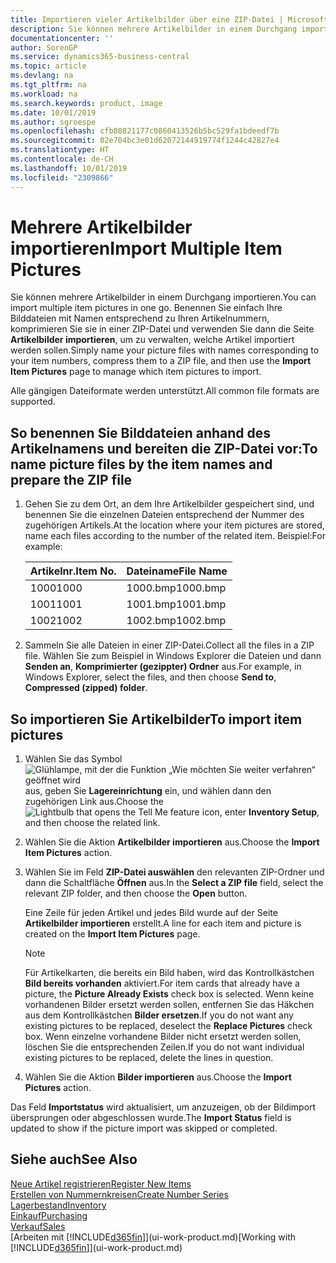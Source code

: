 ```yaml
---
title: Importieren vieler Artikelbilder über eine ZIP-Datei | Microsoft Docs
description: Sie können mehrere Artikelbilder in einem Durchgang importieren. Benennen Sie einfach Ihre Bilddateien mit Namen entsprechend zu Ihren Artikelnummern, komprimieren Sie sie in einer ZIP-Datei und verwenden Sie dann die Seite „Artikelbilder importieren”, um zu verwalten, welche Artikel importiert werden sollen.
documentationcenter: ''
author: SorenGP
ms.service: dynamics365-business-central
ms.topic: article
ms.devlang: na
ms.tgt_pltfrm: na
ms.workload: na
ms.search.keywords: product, image
ms.date: 10/01/2019
ms.author: sgroespe
ms.openlocfilehash: cfb80821177c0860413526b5bc529fa1bdeedf7b
ms.sourcegitcommit: 02e704bc3e01d62072144919774f1244c42827e4
ms.translationtype: HT
ms.contentlocale: de-CH
ms.lasthandoff: 10/01/2019
ms.locfileid: "2309866"
---
```

# <a name="import-multiple-item-pictures"></a><span data-ttu-id="659ed-104">Mehrere Artikelbilder importieren</span><span class="sxs-lookup"><span data-stu-id="659ed-104">Import Multiple Item Pictures</span></span>
<span data-ttu-id="659ed-105">Sie können mehrere Artikelbilder in einem Durchgang importieren.</span><span class="sxs-lookup"><span data-stu-id="659ed-105">You can import multiple item pictures in one go.</span></span> <span data-ttu-id="659ed-106">Benennen Sie einfach Ihre Bilddateien mit Namen entsprechend zu Ihren Artikelnummern, komprimieren Sie sie in einer ZIP-Datei und verwenden Sie dann die Seite **Artikelbilder importieren**, um zu verwalten, welche Artikel importiert werden sollen.</span><span class="sxs-lookup"><span data-stu-id="659ed-106">Simply name your picture files with names corresponding to your item numbers, compress them to a ZIP file, and then use the **Import Item Pictures** page to manage which item pictures to import.</span></span>

<span data-ttu-id="659ed-107">Alle gängigen Dateiformate werden unterstützt.</span><span class="sxs-lookup"><span data-stu-id="659ed-107">All common file formats are supported.</span></span>

## <a name="to-name-picture-files-by-the-item-names-and-prepare-the-zip-file"></a><span data-ttu-id="659ed-108">So benennen Sie Bilddateien anhand des Artikelnamens und bereiten die ZIP-Datei vor:</span><span class="sxs-lookup"><span data-stu-id="659ed-108">To name picture files by the item names and prepare the ZIP file</span></span>
1. <span data-ttu-id="659ed-109">Gehen Sie zu dem Ort, an dem Ihre Artikelbilder gespeichert sind, und benennen Sie die einzelnen Dateien entsprechend der Nummer des zugehörigen Artikels.</span><span class="sxs-lookup"><span data-stu-id="659ed-109">At the location where your item pictures are stored, name each files according to the number of the related item.</span></span> <span data-ttu-id="659ed-110">Beispiel:</span><span class="sxs-lookup"><span data-stu-id="659ed-110">For example:</span></span>

    |<span data-ttu-id="659ed-111">Artikelnr.</span><span class="sxs-lookup"><span data-stu-id="659ed-111">Item No.</span></span>|<span data-ttu-id="659ed-112">Dateiname</span><span class="sxs-lookup"><span data-stu-id="659ed-112">File Name</span></span>|
    |-|-|
    |<span data-ttu-id="659ed-113">1000</span><span class="sxs-lookup"><span data-stu-id="659ed-113">1000</span></span>|<span data-ttu-id="659ed-114">1000.bmp</span><span class="sxs-lookup"><span data-stu-id="659ed-114">1000.bmp</span></span>|
    |<span data-ttu-id="659ed-115">1001</span><span class="sxs-lookup"><span data-stu-id="659ed-115">1001</span></span>|<span data-ttu-id="659ed-116">1001.bmp</span><span class="sxs-lookup"><span data-stu-id="659ed-116">1001.bmp</span></span>|
    |<span data-ttu-id="659ed-117">1002</span><span class="sxs-lookup"><span data-stu-id="659ed-117">1002</span></span>|<span data-ttu-id="659ed-118">1002.bmp</span><span class="sxs-lookup"><span data-stu-id="659ed-118">1002.bmp</span></span>|

2. <span data-ttu-id="659ed-119">Sammeln Sie alle Dateien in einer ZIP-Datei.</span><span class="sxs-lookup"><span data-stu-id="659ed-119">Collect all the files in a ZIP file.</span></span> <span data-ttu-id="659ed-120">Wählen Sie zum Beispiel in Windows Explorer die Dateien und dann **Senden an**, **Komprimierter (gezippter) Ordner** aus.</span><span class="sxs-lookup"><span data-stu-id="659ed-120">For example, in Windows Explorer, select the files, and then choose **Send to**, **Compressed (zipped) folder**.</span></span>     

## <a name="to-import-item-pictures"></a><span data-ttu-id="659ed-121">So importieren Sie Artikelbilder</span><span class="sxs-lookup"><span data-stu-id="659ed-121">To import item pictures</span></span>
1. <span data-ttu-id="659ed-122">Wählen Sie das Symbol ![Glühlampe, mit der die Funktion „Wie möchten Sie weiter verfahren“ geöffnet wird](media/ui-search/search_small.png "Wie möchten Sie weiter verfahren?") aus, geben Sie **Lagereinrichtung** ein, und wählen dann den zugehörigen Link aus.</span><span class="sxs-lookup"><span data-stu-id="659ed-122">Choose the ![Lightbulb that opens the Tell Me feature](media/ui-search/search_small.png "Tell me what you want to do") icon, enter **Inventory Setup**, and then choose the related link.</span></span>
2. <span data-ttu-id="659ed-123">Wählen Sie die Aktion **Artikelbilder importieren** aus.</span><span class="sxs-lookup"><span data-stu-id="659ed-123">Choose the **Import Item Pictures** action.</span></span>
3. <span data-ttu-id="659ed-124">Wählen Sie im Feld **ZIP-Datei auswählen** den relevanten ZIP-Ordner und dann die Schaltfläche **Öffnen** aus.</span><span class="sxs-lookup"><span data-stu-id="659ed-124">In the **Select a ZIP file** field, select the relevant ZIP folder, and then choose the **Open** button.</span></span>

    <span data-ttu-id="659ed-125">Eine Zeile für jeden Artikel und jedes Bild wurde auf der Seite **Artikelbilder importieren** erstellt.</span><span class="sxs-lookup"><span data-stu-id="659ed-125">A line for each item and picture is created on the **Import Item Pictures** page.</span></span>

    > [!NOTE]
    > <span data-ttu-id="659ed-126">Für Artikelkarten, die bereits ein Bild haben, wird das Kontrollkästchen **Bild bereits vorhanden** aktiviert.</span><span class="sxs-lookup"><span data-stu-id="659ed-126">For item cards that already have a picture, the **Picture Already Exists** check box is selected.</span></span> <span data-ttu-id="659ed-127">Wenn keine vorhandenen Bilder ersetzt werden sollen, entfernen Sie das Häkchen aus dem Kontrollkästchen **Bilder ersetzen**.</span><span class="sxs-lookup"><span data-stu-id="659ed-127">If you do not want any existing pictures to be replaced, deselect the **Replace Pictures** check box.</span></span> <span data-ttu-id="659ed-128">Wenn einzelne vorhandene Bilder nicht ersetzt werden sollen, löschen Sie die entsprechenden Zeilen.</span><span class="sxs-lookup"><span data-stu-id="659ed-128">If you do not want individual existing pictures to be replaced, delete the lines in question.</span></span>

3. <span data-ttu-id="659ed-129">Wählen Sie die Aktion **Bilder importieren** aus.</span><span class="sxs-lookup"><span data-stu-id="659ed-129">Choose the **Import Pictures** action.</span></span>

<span data-ttu-id="659ed-130">Das Feld **Importstatus** wird aktualisiert, um anzuzeigen, ob der Bildimport übersprungen oder abgeschlossen wurde.</span><span class="sxs-lookup"><span data-stu-id="659ed-130">The **Import Status** field is updated to show if the picture import was skipped or completed.</span></span>       

## <a name="see-also"></a><span data-ttu-id="659ed-131">Siehe auch</span><span class="sxs-lookup"><span data-stu-id="659ed-131">See Also</span></span>
[<span data-ttu-id="659ed-132">Neue Artikel registrieren</span><span class="sxs-lookup"><span data-stu-id="659ed-132">Register New Items</span></span>](inventory-how-register-new-items.md)  
[<span data-ttu-id="659ed-133">Erstellen von Nummernkreisen</span><span class="sxs-lookup"><span data-stu-id="659ed-133">Create Number Series</span></span>](ui-create-number-series.md)  
[<span data-ttu-id="659ed-134">Lagerbestand</span><span class="sxs-lookup"><span data-stu-id="659ed-134">Inventory</span></span>](inventory-manage-inventory.md)  
[<span data-ttu-id="659ed-135">Einkauf</span><span class="sxs-lookup"><span data-stu-id="659ed-135">Purchasing</span></span>](purchasing-manage-purchasing.md)  
[<span data-ttu-id="659ed-136">Verkauf</span><span class="sxs-lookup"><span data-stu-id="659ed-136">Sales</span></span>](sales-manage-sales.md)  
<span data-ttu-id="659ed-137">[Arbeiten mit [!INCLUDE[d365fin](includes/d365fin_md.md)]](ui-work-product.md)</span><span class="sxs-lookup"><span data-stu-id="659ed-137">[Working with [!INCLUDE[d365fin](includes/d365fin_md.md)]](ui-work-product.md)</span></span>
